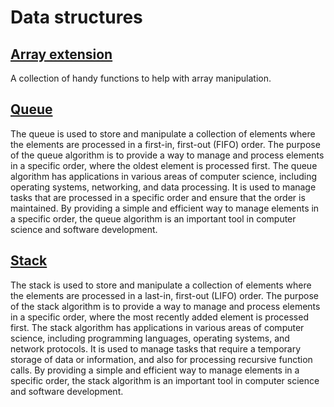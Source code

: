 # Data structures
## [Array extension](./src/array_ext.cairo)
A collection of handy functions to help with array manipulation.

## [Queue](./src/queue.cairo)

The queue is used to store and manipulate a collection of elements where the elements are processed in a first-in, first-out (FIFO) order.
The purpose of the queue algorithm is to provide a way to manage and process elements in a specific order, where the oldest element is processed first.
The queue algorithm has applications in various areas of computer science, including operating systems, networking, and data processing. It is used to manage tasks that are processed in a specific order and ensure that the order is maintained.
By providing a simple and efficient way to manage elements in a specific order, the queue algorithm is an important tool in computer science and software development.

## [Stack](./src/stack.cairo)

The stack is used to store and manipulate a collection of elements where the elements are processed in a last-in, first-out (LIFO) order.
The purpose of the stack algorithm is to provide a way to manage and process elements in a specific order, where the most recently added element is processed first.
The stack algorithm has applications in various areas of computer science, including programming languages, operating systems, and network protocols. It is used to manage tasks that require a temporary storage of data or information, and also for processing recursive function calls.
By providing a simple and efficient way to manage elements in a specific order, the stack algorithm is an important tool in computer science and software development.